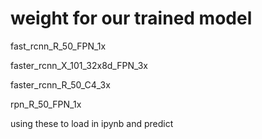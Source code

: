 # weight for our trained model

fast_rcnn_R_50_FPN_1x

faster_rcnn_X_101_32x8d_FPN_3x

faster_rcnn_R_50_C4_3x

rpn_R_50_FPN_1x

using these to load in ipynb and predict
